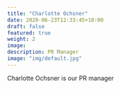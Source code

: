 ```yaml
---
title: "Charlotte Ochsner"
date: 2020-06-23T12:33:45+10:00
draft: false
featured: true
weight: 2
image: 
description: PR Manager
image: "img/default.jpg"
---
```


Charlotte Ochsner is our PR manager